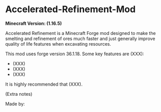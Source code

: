 # Accelerated-Refinement-Mod

**Minecraft Version: (1.16.5)**

Accelerated Refinement is a Minecraft Forge mod designed to make the smelting and refinement of ores much faster and just generally improve quality of life features when excavating resources.

This mod uses forge version 36.1.18. Some key features are (XXX):

- (XXX)
- (XXX)
- (XXX)

It is highly recommended that (XXX). 

(Extra notes) 

Made by:
